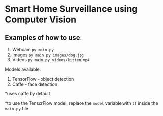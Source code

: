 # Smart Home Surveillance using Computer Vision

## Examples of how to use:

1. Webcam
```py main.py```
2. Images
```py main.py images/dog.jpg```
3. Videos
```py main.py videos/kitten.mp4```

Models available:
1. TensorFlow - object detection
2. Caffe - face detection

*uses caffe by default

*to use the TensorFlow model, replace the `model` variable with `tf` inside the `main.py` file
